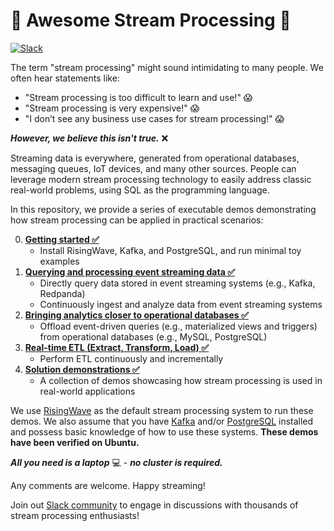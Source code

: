 
# :school: Awesome Stream Processing :school:

<div>
  <a
    href="https://risingwave.com/slack"
    target="_blank"
  >
    <img alt="Slack" src="https://badgen.net/badge/Slack/Join%20RisingWave/0abd59?icon=slack" />
  </a>
</div>


The term "stream processing" might sound intimidating to many people. We often hear statements like:

- "Stream processing is too difficult to learn and use!" 😱
- "Stream processing is very expensive!" 😱
- "I don’t see any business use cases for stream processing!" 😱

_**However, we believe this isn't true.**_ ❌


Streaming data is everywhere, generated from operational databases, messaging queues, IoT devices, and many other sources. People can leverage modern stream processing technology to easily address classic real-world problems, using SQL as the programming language.

In this repository, we provide a series of executable demos demonstrating how stream processing can be applied in practical scenarios:

0. [**Getting started ✅**](00-get-started/)
	* Install RisingWave, Kafka, and PostgreSQL, and run minimal toy examples
1. [**Querying and processing event streaming data ✅**](01-query-process-streaming-data/)
	* Directly query data stored in event streaming systems (e.g., Kafka, Redpanda)
	* Continuously ingest and analyze data from event streaming systems
2. [**Bringing analytics closer to operational databases ✅**](02-bring-analytics-closer-to-odb/)
	* Offload event-driven queries (e.g., materialized views and triggers) from operational databases (e.g., MySQL, PostgreSQL)
3. [**Real-time ETL (Extract, Transform, Load) ✅**](03-real-time-etl/)
	* Perform ETL continuously and incrementally
4. [**Solution demonstrations ✅**](04-solution-demos/)
	* A collection of demos showcasing how stream processing is used in real-world applications

We use [RisingWave](https://github.com/risingwavelabs/risingwave) as the default stream processing system to run these demos. We also assume that you have [Kafka](https://kafka.apache.org/) and/or [PostgreSQL](https://www.postgresql.org/) installed and possess basic knowledge of how to use these systems. **These demos have been verified on Ubuntu.**

_**All you need is a laptop**_ 💻 - _**no cluster is required.**_

Any comments are welcome. Happy streaming!

Join out [Slack community](https://www.risingwave.com/slack) to engage in discussions with thousands of stream processing enthusiasts!
